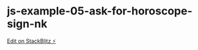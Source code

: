 # js-example-05-ask-for-horoscope-sign-nk

[Edit on StackBlitz ⚡️](https://stackblitz.com/edit/js-j6lecb)